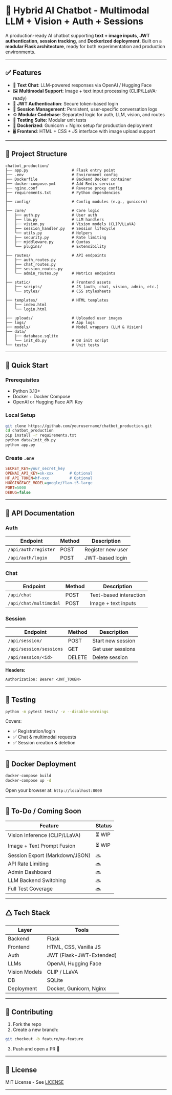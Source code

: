 # 🤖 Hybrid AI Chatbot - Multimodal LLM + Vision + Auth + Sessions

A production-ready AI chatbot supporting **text + image inputs**, **JWT authentication**, **session tracking**, and **Dockerized deployment**. Built on a **modular Flask architecture**, ready for both experimentation and production environments.

---

## ✅ Features

- 💬 **Text Chat**: LLM-powered responses via OpenAI / Hugging Face
- 🖼️ **Multimodal Support**: Image + text input processing (CLIP/LLaVA-ready)
- 🔐 **JWT Authentication**: Secure token-based login
- 🧠 **Session Management**: Persistent, user-specific conversation logs
- ⚙️ **Modular Codebase**: Separated logic for auth, LLM, vision, and routes
- 🧪 **Testing Suite**: Modular unit tests
- 🐳 **Dockerized**: Gunicorn + Nginx setup for production deployment
- 🖥️ **Frontend**: HTML + CSS + JS interface with image upload support

---

## 📁 Project Structure

```
chatbot_production/
├── app.py                   # Flask entry point
├── .env                     # Environment config
├── Dockerfile               # Backend Docker container
├── docker-compose.yml    	 # Add Redis service
├── nginx.conf               # Reverse proxy config
├── requirements.txt         # Python dependencies
│
├── config/                  # Config modules (e.g., gunicorn)
│
├── core/                    # Core logic
│   ├── auth.py              # User auth
│   ├── llm.py               # LLM handlers
│   ├── vision.py            # Vision models (CLIP/LLaVA)
│   ├── session_handler.py   # Session lifecycle
│   └── utils.py             # Helpers
│   ├── security.py       	 # Rate limiting
│   ├── middleware.py     	 # Quotas
│   └── plugins/          	 # Extensibility
│
├── routes/                  # API endpoints
│   ├── auth_routes.py
│   ├── chat_routes.py
│   ├──	session_routes.py
│   └── admin_routes.py		 # Metrics endpoints
│
├── static/                  # Frontend assets
│   ├── scripts/             # JS (auth, chat, vision, admin, etc.)
│   └── styles/              # CSS stylesheets
│
├── templates/               # HTML templates
│   ├── index.html
│   └── login.html
│
├── uploads/                 # Uploaded user images
├── logs/                    # App logs
├── models/                  # Model wrappers (LLM & Vision)
├── data/
│   ├── database.sqlite
│   └── init_db.py           # DB init script
└── tests/                   # Unit tests
```

---

## 🚀 Quick Start

### Prerequisites

- Python 3.10+
- Docker + Docker Compose
- OpenAI or Hugging Face API Key

### Local Setup

```bash
git clone https://github.com/yourusername/chatbot_production.git
cd chatbot_production
pip install -r requirements.txt
python data/init_db.py
python app.py
```

### Create `.env`

```ini
SECRET_KEY=your_secret_key
OPENAI_API_KEY=sk-xxx       # Optional
HF_API_TOKEN=hf-xxx         # Optional
HUGGINGFACE_MODEL=google/flan-t5-large
PORT=5000
DEBUG=false
```

---

## 📡 API Documentation

### Auth
| Endpoint              | Method | Description         |
|-----------------------|--------|---------------------|
| `/api/auth/register`  | POST   | Register new user   |
| `/api/auth/login`     | POST   | JWT-based login     |

### Chat
| Endpoint               | Method | Description             |
|------------------------|--------|-------------------------|
| `/api/chat`            | POST   | Text-based interaction  |
| `/api/chat/multimodal` | POST   | Image + text inputs     |

### Session
| Endpoint                   | Method | Description              |
|----------------------------|--------|--------------------------|
| `/api/session/`            | POST   | Start new session        |
| `/api/session/sessions`    | GET    | Get user sessions        |
| `/api/session/<id>`        | DELETE | Delete session           |

**Headers:**

```
Authorization: Bearer <JWT_TOKEN>
```

---

## 🧪 Testing

```bash
python -m pytest tests/ -v --disable-warnings
```

Covers:
- ✅ Registration/login
- ✅ Chat & multimodal requests
- ✅ Session creation & deletion

---

## 🐳 Docker Deployment

```bash
docker-compose build
docker-compose up -d
```

Open your browser at: `http://localhost:8000`

---

## 🧠 To-Do / Coming Soon

| Feature                             | Status |
|-------------------------------------|--------|
| Vision Inference (CLIP/LLaVA)       | ⏳ WIP |
| Image + Text Prompt Fusion          | ⏳ WIP |
| Session Export (Markdown/JSON)      | 🔜     |
| API Rate Limiting                   | 🔜     |
| Admin Dashboard                     | 🔜     |
| LLM Backend Switching               | 🔜     |
| Full Test Coverage                  | 🔜     |

---

## 🛆 Tech Stack

| Layer         | Tools                     |
|---------------|----------------------------|
| Backend       | Flask                      |
| Frontend      | HTML, CSS, Vanilla JS      |
| Auth          | JWT (Flask-JWT-Extended)   |
| LLMs          | OpenAI, Hugging Face       |
| Vision Models | CLIP / LLaVA               |
| DB            | SQLite                     |
| Deployment    | Docker, Gunicorn, Nginx    |

---

## 🤝 Contributing

1. Fork the repo
2. Create a new branch:
```bash
git checkout -b feature/my-feature
```
3. Push and open a PR 🚀

---

## 📜 License

MIT License - See [LICENSE](LICENSE)

---

